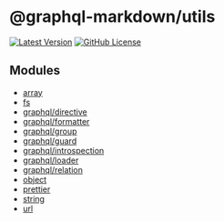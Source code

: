 # @graphql-markdown/utils

[![Latest Version](https://img.shields.io/npm/v/@graphql-markdown/utils?style=flat-square)](https://www.npmjs.com/package/@graphql-markdown/utils)
[![GitHub License](https://img.shields.io/github/license/graphql-markdown/graphql-markdown?style=flat-square)](https://raw.githubusercontent.com/graphql-markdown/graphql-markdown/main/LICENSE)

## Modules

- [array](docs/array.md)
- [fs](docs/fs.md)
- [graphql/directive](docs/graphql_directive.md)
- [graphql/formatter](docs/graphql_formatter.md)
- [graphql/group](docs/graphql_group.md)
- [graphql/guard](docs/graphql_guard.md)
- [graphql/introspection](docs/graphql_introspection.md)
- [graphql/loader](docs/graphql_loader.md)
- [graphql/relation](docs/graphql_relation.md)
- [object](docs/object.md)
- [prettier](docs/prettier.md)
- [string](docs/string.md)
- [url](docs/url.md)
